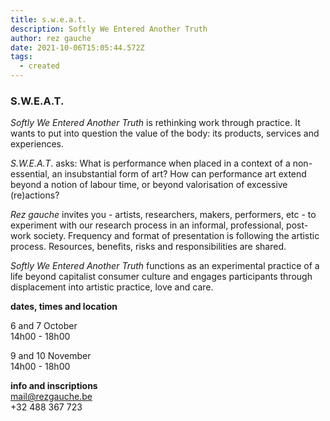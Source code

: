 ```yaml
---
title: s.w.e.a.t.
description: Softly We Entered Another Truth
author: rez gauche
date: 2021-10-06T15:05:44.572Z
tags:
  - created
---
```

### S.W.E.A.T.

*Softly We Entered Another Truth* is rethinking work through practice. It wants to put into question the value of the body: its products, services and experiences.

*S.W.E.A.T*. asks: What is performance when placed in a context of a non-essential, an insubstantial form of art? How can performance art extend beyond a notion of labour time, or beyond valorisation of excessive (re)actions?

*Rez gauche* invites you - artists, researchers, makers, performers, etc - to experiment with our research process in an informal, professional, post-work society. Frequency and format of presentation is following the artistic process. Resources, benefits, risks and responsibilities are shared.

*Softly We Entered Another Truth* functions as an experimental practice of a life beyond capitalist consumer culture and engages participants through displacement into artistic practice, love and care.



**dates, times and location**

6 and 7 October\
14h00 - 18h00

9 and 10 November\
14h00 - 18h00



**info and inscriptions**\
mail@rezgauche.be\
+32 488 367 723
